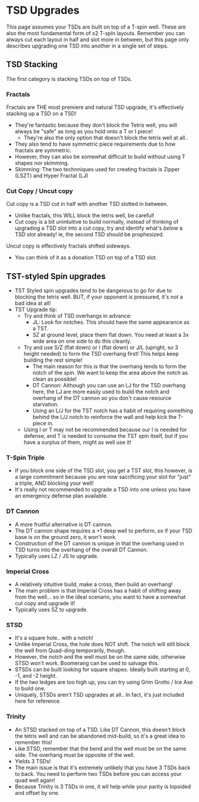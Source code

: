 # TSD Upgrades
This page assumes your TSDs are built on top of a T-spin well. These are also the most fundamental form of x2 T-spin layouts. Remember you can always cut each layout in half and slot more in between, but this page only describes upgrading one TSD into another in a single set of steps.

## TSD Stacking
The first category is stacking TSDs on top of TSDs.

### Fractals
Fractals are THE most premiere and natural TSD upgrade, it's effectively stacking up a TSD on a TSD!
- They're fantastic because they don't block the Tetris well, you will always be "safe" as long as you hold onto a T or I piece!
    - They're also the only option that doesn't block the tetris well at all..
- They also tend to have symmetric piece requirements due to how fractals are symmetric.
- However, they can also be somewhat difficult to build without using T shapes nor skimming.
- Skimming: The two technniques used for creating fractals is Zipper (LSZT) and Hyper Fractal (LJ) 

### Cut Copy / Uncut copy
Cut copy is a TSD cut in half with another TSD slotted in between. 
- Unlike fractals, this WILL block the tetris well, be careful!
- Cut copy is a bit unintuitive to build normally, instead of thinking of upgrading a TSD slot into a cut copy, try and identify what's *below* a TSD slot already! ie, the second TSD should be prophesized.

Uncut copy is effectively fractals shifted sideways.
- You can think of it as a donation TSD on top of a TSD slot. 

## TST-styled Spin upgrades
- TST Styled spin upgrades tend to be dangerous to go for due to blocking the tetris well. BUT, if your opponent is pressured, it's not a bad idea at all! 
- TST Upgrade tip: 
    - Try and think of TSD overhangs in advance:
        - JL: Look for notches. This should have the same appearance as a TST.
        - SZ at ground level, place them flat down. You need at least a 3x wide area on one side to do this cleanly.
    - Try and use S/Z (flat down) or I (flat down) or J/L (upright, so 3 height needed) to form the TSD overhang first! This helps keep building the rest simple!
        - The main reason for this is that the overhang tends to form the notch of the spin. We want to keep the area above the notch as clean as possible!
        - DT Cannon: Although you can use an LJ for the TSD overhang here, the LJ are more easily used to build the notch and overhang of the DT cannon so you don't cause resource starvation.
        - Using an L/J for the TST notch has a habit of requiring something behind the L/J notch to reinforce the wall and help kick the T-piece in.
    - Using I or T may not be recommended because our I is needed for defense, and T is needed to consume the TST spin itself, but if you have a surplus of them, might as well use it!

### T-Spin Triple
- If you block one side of the TSD slot, you get a TST slot, this however, is a large commitment because you are now sacrificing your slot for "just" a triple, AND blocking your well!
- It's really not recommended to upgrade a TSD into one unless you have an emergency defense plan available.

### DT Cannon
- A more fruitful alternative is DT cannon.
- The DT cannon shape requires a +1 deep well to perform, so if your TSD base is on the ground zero, it won't work.
- Construction of the DT cannon is unique in that the overhang used in TSD turns into the overhang of the overall DT Cannon.
- Typically uses LZ / JS to upgrade.

### Imperial Cross
- A relatively intuitive build, make a cross, then build an overhang! 
- The main problem is that Imperial Cross has a habit of shifting away from the well... so in the ideal scenario, you want to have a somewhat cut copy and upgrade it!
- Typically uses SZ to upgrade.

### STSD
- It's a square hole.. with a notch!
- Unlike Imperial Cross, the hole does NOT shift. The notch will still block the well from Quad-ding temporarily, though.
- However, the notch and the well must be on the same side, otherwise STSD won't work. Boomerang can be used to salvage this.
- STSDs can be built looking for square shapes. Ideally built starting at 0, -1, and -2 height.
- If the two ledges are too high up, you can try using Grim Grotto / Ice Axe to build one.
- Uniquely, STSDs aren't TSD upgrades at all.. In fact, it's just included here for reference.

### Trinity
- An STSD stacked on top of a TSD. Like DT Cannon, this doesn't block the tetris well and can be abandoned mid-build, so it's a great idea to remember this!
- Like STSD, remember that the bend and the well must be on the same side. The overhang must be opposite of the well.
- Yields 3 TSDs! 
- The main issue is that it's extremely unlikely that you have 3 TSDs back to back. You need to perform two TSDs before you can access your quad well again!
- Because Trinity is 3 TSDs in one, it wll help while your parity is lopsided and offset by one.
